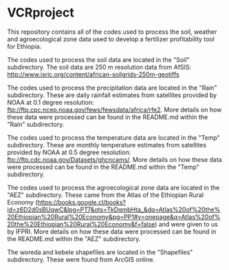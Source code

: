 # VCRproject
This repository contains all of the codes used to process the soil, weather and agroecological zone data used to develop 
a fertilizer profitability tool for Ethiopia.

The codes used to process the soil data are located in the "Soil" subdirectory. The soil data are 250 m resolution data from
AfSIS: http://www.isric.org/content/african-soilgrids-250m-geotiffs

The codes used to process the precipitation data are located in the "Rain" subdirectory. These are daily rainfall estimates from
satellites provided by NOAA at 0.1 degree resolution: ftp://ftp.cpc.ncep.noaa.gov/fews/fewsdata/africa/rfe2. More details on how
these data were processed can be found in the README.md within the "Rain" subdirectory.

The codes used to process the temperature data are located in the "Temp" subdirectory. These are monthly temperature estimates
from satellites provided by NOAA at 0.5 degree resolution: ftp://ftp.cdc.noaa.gov/Datasets/ghcncams/. More details on how these
data were processed can be found in the README.md within the "Temp" subdirectory.

The codes used to process the agroecological zone data are located in the "AEZ" subdirectory. These came from the Atlas of the
Ethiopian Rural Economy (https://books.google.cl/books?id=z6D2d0sBUqwC&lpg=PT7&ots=TkDqmbHta_&dq=Atlas%20of%20the%20Ethiopian%20Rural%20Economy&pg=PP1#v=onepage&q=Atlas%20of%20the%20Ethiopian%20Rural%20Economy&f=false) and were given to us by IFPRI. More details on how these data were processed can be found in the
README.md within the "AEZ" subdirectory.

The woreda and kebele shapefiles are located in the "Shapefiles" subdirectory. These were found from ArcGIS online.
